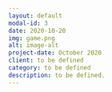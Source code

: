 ```yaml
---
layout: default
modal-id: 3
date: 2020-10-20
img: game.png
alt: image-alt
project-date: October 2020
client: to be defined
category: to be defined
description: to be defined. 
---
```

